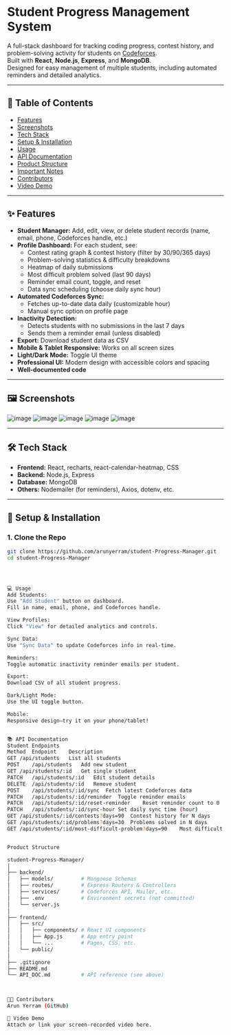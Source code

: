 # Student Progress Management System

A full-stack dashboard for tracking coding progress, contest history, and problem-solving activity for students on [Codeforces](https://codeforces.com/).  
Built with **React**, **Node.js**, **Express**, and **MongoDB**.  
Designed for easy management of multiple students, including automated reminders and detailed analytics.

---

## 🚀 Table of Contents

- [Features](#features)
- [Screenshots](#screenshots)
- [Tech Stack](#tech-stack)
- [Setup & Installation](#setup--installation)
- [Usage](#usage)
- [API Documentation](#api-documentation)
- [Product Structure](#product-structure)
- [Important Notes](#important-notes)
- [Contributors](#contributors)
- [Video Demo](#video-demo)

---

## ✨ Features

- **Student Manager:** Add, edit, view, or delete student records (name, email, phone, Codeforces handle, etc.)
- **Profile Dashboard:** For each student, see:
  - Contest rating graph & contest history (filter by 30/90/365 days)
  - Problem-solving statistics & difficulty breakdowns
  - Heatmap of daily submissions
  - Most difficult problem solved (last 90 days)
  - Reminder email count, toggle, and reset
  - Data sync scheduling (choose daily sync hour)
- **Automated Codeforces Sync:**
  - Fetches up-to-date data daily (customizable hour)
  - Manual sync option on profile page
- **Inactivity Detection:**
  - Detects students with no submissions in the last 7 days
  - Sends them a reminder email (unless disabled)
- **Export:** Download student data as CSV
- **Mobile & Tablet Responsive:** Works on all screen sizes
- **Light/Dark Mode:** Toggle UI theme
- **Professional UI:** Modern design with accessible colors and spacing
- **Well-documented code**

---

## 🖼️ Screenshots

![image](https://github.com/user-attachments/assets/64b4edf0-b387-4a7c-930a-39f5997dd171)
![image](https://github.com/user-attachments/assets/ad83ecc4-7245-44b4-9899-cf05df498249)
![image](https://github.com/user-attachments/assets/deec2a47-0e50-4151-a3a0-cd9e7058ef6b)
![image](https://github.com/user-attachments/assets/d1985063-5f04-4f00-9b25-c6c3693e0e3c)
![image](https://github.com/user-attachments/assets/b041112c-3d60-4937-83b6-7036ec54fd40)


---

## 🛠️ Tech Stack

- **Frontend:** React, recharts, react-calendar-heatmap, CSS
- **Backend:** Node.js, Express
- **Database:** MongoDB
- **Others:** Nodemailer (for reminders), Axios, dotenv, etc.

---

## 🏁 Setup & Installation

### 1. **Clone the Repo**
```bash
git clone https://github.com/arunyerram/student-Progress-Manager.git
cd student-Progress-Manager




💻 Usage
Add Students:
Use "Add Student" button on dashboard.
Fill in name, email, phone, and Codeforces handle.

View Profiles:
Click "View" for detailed analytics and controls.

Sync Data:
Use "Sync Data" to update Codeforces info in real-time.

Reminders:
Toggle automatic inactivity reminder emails per student.

Export:
Download CSV of all student progress.

Dark/Light Mode:
Use the UI toggle button.

Mobile:
Responsive design—try it on your phone/tablet!


📚 API Documentation
Student Endpoints
Method	Endpoint	Description
GET	/api/students	List all students
POST	/api/students	Add new student
GET	/api/students/:id	Get single student
PATCH	/api/students/:id	Edit student details
DELETE	/api/students/:id	Remove student
POST	/api/students/:id/sync	Fetch latest Codeforces data
PATCH	/api/students/:id/reminder	Toggle reminder emails
PATCH	/api/students/:id/reset-reminder	Reset reminder count to 0
PATCH	/api/students/:id/sync-hour	Set daily sync time (hour)
GET	/api/students/:id/contests?days=90	Contest history for N days
GET	/api/students/:id/problems?days=30	Problems solved in N days
GET	/api/students/:id/most-difficult-problem?days=90	Most difficult problem solved


Product Structure

student-Progress-Manager/
│
├── backend/
│   ├── models/         # Mongoose Schemas
│   ├── routes/         # Express Routers & Controllers
│   ├── services/       # Codeforces API, Mailer, etc.
│   ├── .env            # Environment secrets (not committed)
│   └── server.js
│
├── frontend/
│   ├── src/
│   │   ├── components/ # React UI components
│   │   ├── App.js      # App entry point
│   │   └── ...         # Pages, CSS, etc.
│   └── public/
│
├── .gitignore
├── README.md
└── API_DOC.md          # API reference (see above)



👨‍💻 Contributors
Arun Yerram (GitHub)

🎥 Video Demo
Attach or link your screen-recorded video here.
